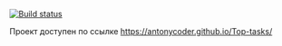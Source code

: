 [![Build status](https://ci.appveyor.com/api/projects/status/ejv1bc41t8eei6st?svg=true)](https://ci.appveyor.com/project/AntonyCoder/top-tasks)

Проект доступен по ссылке https://antonycoder.github.io/Top-tasks/